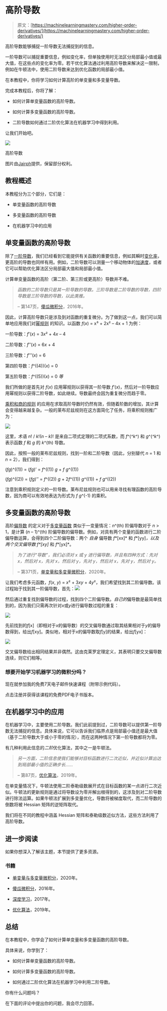 # 高阶导数

> 原文：[https://machinelearningmastery.com/higher-order-derivatives/](https://machinelearningmastery.com/higher-order-derivatives/)

高阶导数能够捕捉一阶导数无法捕捉到的信息。

一阶导数可以捕捉重要信息，例如变化率，但单独使用时无法区分局部最小值或最大值，在这些点的变化率为零。若干优化算法通过利用高阶导数来解决这一限制，例如在牛顿法中，使用二阶导数来达到优化函数的局部最小值。

在本教程中，你将学习如何计算高阶的单变量和多变量导数。

完成本教程后，你将了解：

+   如何计算单变量函数的高阶导数。

+   如何计算多变量函数的高阶导数。

+   二阶导数如何通过二阶优化算法在机器学习中得到利用。

让我们开始吧。

[![](../Images/172c5a452062a099fb70b71428da7038.png)](https://machinelearningmastery.com/wp-content/uploads/2021/07/higher_order_cover-scaled.jpg)

高阶导数

图片由[Jairph](https://unsplash.com/photos/aT2jMKShKIs)提供，保留部分权利。

## **教程概述**

本教程分为三个部分，它们是：

+   单变量函数的高阶导数

+   多变量函数的高阶导数

+   在机器学习中的应用

## **单变量函数的高阶导数**

除了[一阶导数](https://machinelearningmastery.com/a-gentle-introduction-to-function-derivatives/)，我们已经看到它能提供有关函数的重要信息，例如其瞬时[变化率](https://machinelearningmastery.com/key-concepts-in-calculus-rate-of-change/)，更高阶的导数也同样有用。例如，二阶导数可以测量一个移动物体的[加速度](https://machinelearningmastery.com/applications-of-derivatives/)，或者它可以帮助优化算法区分局部最大值和局部最小值。

计算单变量函数的高阶（第二阶、第三阶或更高阶）导数并不难。

> *函数的二阶导数只是其一阶导数的导数。三阶导数是二阶导数的导数，四阶导数是三阶导数的导数，以此类推。*
> 
> – 第147页，[傻瓜微积分](https://www.amazon.com/Calculus-Dummies-Math-Science/dp/1119293499/ref=as_li_ss_tl?dchild=1&keywords=calculus&qid=1606170839&sr=8-2&linkCode=sl1&tag=inspiredalgor-20&linkId=539ed0b89e326b6eb27b1a9a028e9cee&language=en_US)，2016年。

因此，计算高阶导数只是涉及到对函数的重复微分。为了做到这一点，我们可以简单地应用我们对[幂规则](https://machinelearningmastery.com/the-power-product-and-quotient-rules/) 的知识。以函数 *f*(*x*) = x³ + 2x² – 4x + 1 为例：

一阶导数：*f*’(*x*) = 3*x*² + 4*x* – 4

二阶导数：*f*’’(*x*) = 6*x* + 4

三阶导数：*f*’’’(*x*) = 6

第四阶导数：*f*^((4))(*x*) = 0

第五阶导数：*f*^((5))(*x*) = 0 *等*

我们所做的是首先对 *f*(*x*) 应用幂规则以获得其一阶导数 *f*’(*x*)，然后对一阶导数应用幂规则以获得二阶导数，如此继续。导数最终会因为重复微分而趋于零。

[乘积和商的规则](https://machinelearningmastery.com/the-power-product-and-quotient-rules/) 的应用在求取高阶导数时仍然有效，但随着阶数的增加，其计算会变得越来越复杂。一般的莱布尼兹规则在这方面简化了任务，将乘积规则推广为：

[![](../Images/b64895456ce4e79d3d23584147c2cd27.png)](https://machinelearningmastery.com/wp-content/uploads/2021/07/higher_order_1.png)

这里，术语 *n*! / *k*!(*n* – *k*)! 是来自二项式定理的二项式系数，而 *f*^(*^k*^) 和 *g*^(*^k*^) 表示函数 *f* 和 *g* 的 *k*^(th) 导数。

因此，按照一般的莱布尼兹规则，找到一阶和二阶导数（因此，分别替代 *n* = 1 和 *n* = 2），我们得到：

(*fg*)^((1)) = (*fg*)’ = *f*^((1)) *g* + *f* *g*^((1))

(*fg*)^((2)) = (*fg*)’’ = *f*^((2)) *g* + 2*f*^((1)) *g*^((1)) + *f* *g*^((2))

注意到乘积规则定义的一阶导数。莱布尼兹规则也可以用来寻找有理函数的高阶导数，因为商可以有效地表达为形式为 *f* *g*^(-1) 的乘积。

## **多变量函数的高阶导数**

高阶[偏导数](https://machinelearningmastery.com/a-gentle-introduction-to-partial-derivatives-and-gradient-vectors) 的定义对于[多变量函数](https://machinelearningmastery.com/?p=12606&preview=true) 类似于一变量情况：*n*^(th) 阶偏导数对于 *n* > 1，是计算 (*n* – 1)^(th) 阶偏导数的偏导数。例如，对具有两个变量的函数进行二阶偏导数运算，会得到四个二阶偏导数：两个 *自身* 偏导数 *f**[xx]* 和 *f**[yy]*，以及两个交叉偏导数 *f**[xy]* 和 *f**[yx]*。

> *为了进行“导数”，我们必须对 x 或 y 进行偏导数，并且有四种方式：先对 x，然后对 x，先对 x，然后对 y，先对 y，然后对 x，先对 y，然后对 y。*
> 
> – 第371页，[单变量和多变量微积分](https://www.whitman.edu/mathematics/multivariable/multivariable.pdf)，2020年。

让我们考虑多元函数，*f*(*x*, *y*) = *x*² + 3*xy* + 4*y*²，我们希望找到其二阶偏导数。该过程始于找到其一阶偏导数，首先：[![](../Images/fa6f803d0acf16dd170b4da48d0cece0.png)](https://machinelearningmastery.com/wp-content/uploads/2021/07/higher_order_2.png)

然后通过重复找到偏导数的过程，找到四个二阶偏导数。*自己的*偏导数是最简单找到的，因为我们只需再次针对*x*或*y*进行偏导数过程的重复：

[![](../Images/7afb832169b7ad7ac5bc57accfaacd8e.png)](https://machinelearningmastery.com/wp-content/uploads/2021/07/higher_order_3.png)

先前找到的*f*[x]（即相对于*x*的偏导数）的交叉偏导数通过取其结果相对于*y*的偏导数得到，给出*f*[xy]。类似地，相对于*x*的偏导数取*f*[y]的结果，给出*f*[yx]：

[![](../Images/b0693ee100120ea030fadfc3ff86d163.png)](https://machinelearningmastery.com/wp-content/uploads/2021/07/higher_order_4.png)

交叉偏导数给出相同结果并非偶然。这由克莱罗定理定义，其表明只要交叉偏导数连续，则它们相等。

### 想要开始学习机器学习的微积分吗？

现在就参加我的免费7天电子邮件快速课程（附带示例代码）。

点击注册并获得该课程的免费PDF电子书版本。

## **在机器学习中的应用**

在机器学习中，主要使用二阶导数。我们此前提到过，二阶导数可以提供第一阶导数无法捕捉的信息。具体来说，它可以告诉我们临界点是局部最小值还是最大值（基于二阶导数大于或小于零的情况），而在这两种情况下第一阶导数都将为零。

有几种利用此信息的*二阶*优化算法，其中之一是牛顿法。

> *另一方面，二阶信息使我们能够对目标函数进行二次近似，并近似计算出达到局部最小值的正确步长……*
> 
> – 第87页，[优化算法](https://www.amazon.com/Algorithms-Optimization-Press-Mykel-Kochenderfer/dp/0262039427/ref=sr_1_1?dchild=1&keywords=algorithms+for+optimization&qid=1624019308&sr=8-1)，2019年。

在单变量情况下，牛顿法使用二阶泰勒级数展开式在目标函数的某一点进行二次近似。牛顿法的更新规则是通过将导数设为零并解出根得到的，这涉及到对二阶导数进行除法运算。如果牛顿法扩展到多变量优化，导数将被梯度取代，而二阶导数的倒数将被 Hessian 矩阵的逆矩阵取代。

我们将在不同的教程中涵盖 Hessian 矩阵和泰勒级数近似方法，这些方法利用了高阶导数。

## **进一步阅读**

如果你想深入了解该主题，本节提供了更多资源。

### **书籍**

+   [单变量与多变量微积分](https://www.whitman.edu/mathematics/multivariable/multivariable.pdf)，2020年。

+   [傻瓜微积分](https://www.amazon.com/Calculus-Dummies-Math-Science/dp/1119293499/ref=as_li_ss_tl?dchild=1&keywords=calculus&qid=1606170839&sr=8-2&linkCode=sl1&tag=inspiredalgor-20&linkId=539ed0b89e326b6eb27b1a9a028e9cee&language=en_US)，2016年。

+   [深度学习](https://www.amazon.com/Deep-Learning-Adaptive-Computation-Machine/dp/0262035618/ref=sr_1_1?dchild=1&keywords=deep+learning&qid=1622968138&sr=8-1)，2017年。

+   [优化算法](https://www.amazon.com/Algorithms-Optimization-Press-Mykel-Kochenderfer/dp/0262039427/ref=sr_1_1?dchild=1&keywords=algorithms+for+optimization&qid=1624019308&sr=8-1)，2019年。

## **总结**

在本教程中，你学会了如何计算单变量和多变量函数的高阶导数。

具体来说，你学到了：

+   如何计算单变量函数的高阶导数。

+   如何计算多变量函数的高阶导数。

+   如何通过二阶优化算法在机器学习中利用二阶导数。

你有什么问题吗？

在下面的评论中提出你的问题，我会尽力回答。
